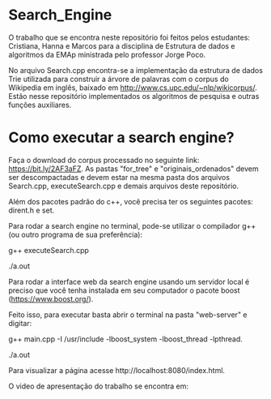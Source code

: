 # Search_Engine

O trabalho que se encontra neste repositório foi feitos pelos estudantes: Cristiana, Hanna e Marcos para a disciplina de Estrutura de dados e algoritmos da EMAp ministrada pelo professor Jorge Poco.

No arquivo Search.cpp encontra-se a implementação da estrutura de dados Trie utilizada para construir a árvore de palavras com o corpus do Wikipedia em inglês, baixado em http://www.cs.upc.edu/~nlp/wikicorpus/. Estão nesse repositório implementados os algoritmos de pesquisa e outras funções auxiliares.

# Como executar a search engine?

Faça o download do corpus processado no seguinte link: https://bit.ly/2AF3aFZ. As pastas "for_tree" e "originais_ordenados" devem ser descompactadas e devem estar na mesma pasta dos arquivos Search.cpp, executeSearch.cpp e demais arquivos deste repositório.

Além dos pacotes padrão do c++, você precisa ter os seguintes pacotes: dirent.h e set.

Para rodar a search engine no terminal, pode-se utilizar o compilador g++ (ou outro programa de sua preferência):

g++ executeSearch.cpp

./a.out

Para rodar a interface web da search engine usando um servidor local é preciso que você tenha instalada em seu computador o pacote boost (https://www.boost.org/). 

Feito isso, para executar basta abrir o terminal na pasta "web-server" e digitar: 

g++ main.cpp -I /usr/include -lboost_system -lboost_thread -lpthread.

./a.out

Para visualizar a página acesse http://localhost:8080/index.html.

O video de apresentação do trabalho se encontra em:
